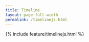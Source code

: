 ```yaml
---
title: Timeline
layout: page-full-width
permalink: /timelinejs.html
---
```


{% include feature/timelinejs.html %}